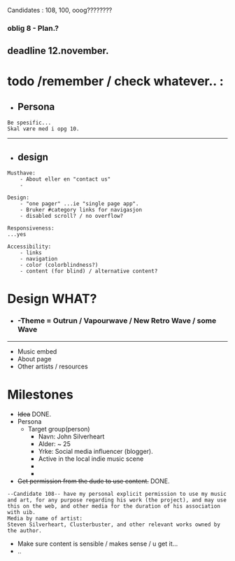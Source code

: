 Candidates : 108, 100, ooog????????
### oblig 8 - Plan.?
## deadline 12.november.

# todo /remember / check whatever.. :
* ## Persona
```
Be spesific...
Skal være med i opg 10.
```
___
* ## design

``` 
Musthave:
    - About eller en "contact us"
    - 

Design:
    - "one pager" ...ie "single page app".
    - Bruker #category links for navigasjon
    - disabled scroll? / no overflow?

Responsiveness: 
...yes

Accessibility:
    - links
    - navigation
    - color (colorblindness?)
    - content (for blind) / alternative content?
```

# Design WHAT?
* ### -Theme = Outrun / Vapourwave / New Retro Wave / some Wave
___
* Music embed
* About page
* Other artists / resources

# Milestones
* ~~Idea~~ DONE.
* Persona
    * Target group(person)
        * Navn: John Silverheart
        * Alder: ~ 25
        * Yrke: Social media influencer (blogger).
        * Active in the local indie music scene
        * 
        * 
* ~~Get permission from the dude to use content.~~ DONE.
```
--Candidate 108-- have my personal explicit permission to use my music and art, for any purpose regarding his work (the project), and may use this on the web, and other media for the duration of his association with uib.
Media by name of artist:
Steven Silverheart, Clusterbuster, and other relevant works owned by the author.
``` 
* Make sure content is sensible / makes sense / u get it...
* ..